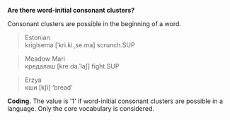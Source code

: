 **Are there word-initial consonant clusters?**

Consonant clusters are possible in the beginning of a word.

>Estonian<br/>
>krigisema [ˈkri.ki.ˌse.ma] scrunch.SUP

>Meadow Mari<br/>
>кредалаш [kre.da.ˈlaʃ] fight.SUP

>Erzya<br/>
>кши [kʃi] ‘bread’

**Coding.** The value is '1' if word-initial consonant clusters are possible in a language. Only the core vocabulary is considered.
